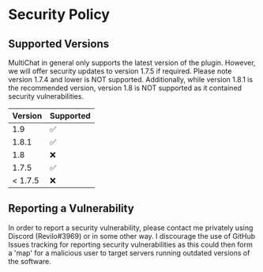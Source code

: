 # Security Policy

## Supported Versions

MultiChat in general only supports the latest version of the plugin. However, we will offer security updates to version 1.7.5 if required. Please note version 1.7.4 and lower is NOT supported. Additionally, while version 1.8.1 is the recommended version, version 1.8 is NOT supported as it contained security vulnerabilities.

| Version | Supported          |
| ------- | ------------------ |
| 1.9     | :white_check_mark: |
| 1.8.1   | :white_check_mark: |
| 1.8     | :x:                |
| 1.7.5   | :white_check_mark: |
| < 1.7.5 | :x:                |

## Reporting a Vulnerability

In order to report a security vulnerability, please contact me privately using Discord (Revilo#3969) or in some other way. I discourage the use of GitHub Issues tracking for reporting security vulnerabilities as this could then form a 'map' for a malicious user to target servers running outdated versions of the software.
